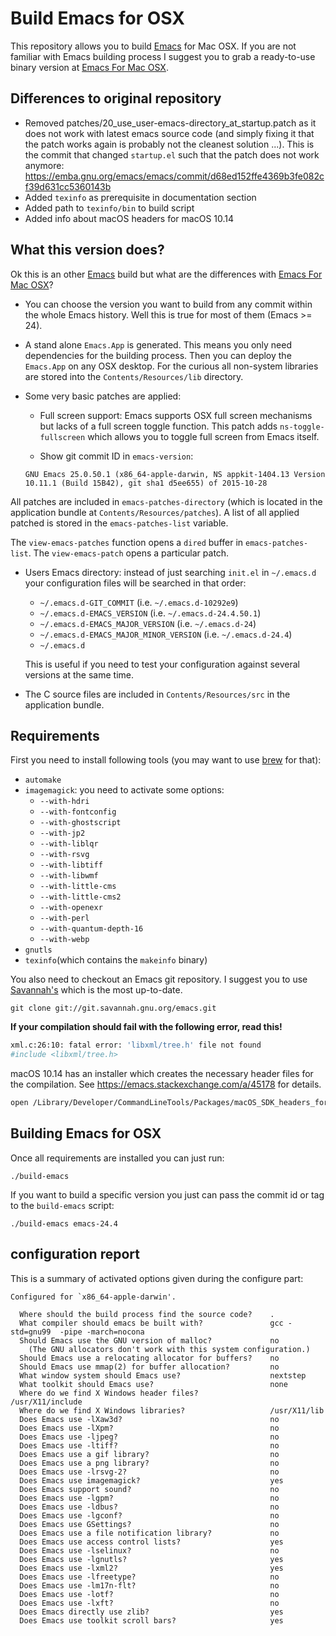 # Build Emacs for OSX

This repository allows you to build
[Emacs](http://www.gnu.org/software/emacs/) for Mac OSX. If you are not
familiar with Emacs building process I suggest you to grab a ready-to-use
binary version at [Emacs For Mac OSX](http://emacsformacosx.com/).

## Differences to original repository

- Removed patches/20_use_user-emacs-directory_at_startup.patch as it does not work with latest emacs source code (and simply fixing it that the patch works again is probably not the cleanest solution ...). This is the commit that changed `startup.el` such that the patch does not work anymore: https://emba.gnu.org/emacs/emacs/commit/d68ed152ffe4369b3fe082cf39d631cc5360143b
- Added `texinfo` as prerequisite in documentation section
- Added path to `texinfo/bin` to build script
- Added info about macOS headers for macOS 10.14

## What this version does?

Ok this is an other [Emacs](http://www.gnu.org/software/emacs/) build but
what are the differences with
[Emacs For Mac OSX](http://emacsformacosx.com/)?

- You can choose the version you want to build from any commit within the
  whole Emacs history. Well this is true for most of them (Emacs >= 24).

- A stand alone `Emacs.App` is generated. This means you only need
  dependencies for the building process. Then you can deploy the `Emacs.App`
  on any OSX desktop. For the curious all non-system libraries are stored
  into the `Contents/Resources/lib` directory.

- Some very basic patches are applied:

  - Full screen support: Emacs supports OSX full screen mechanisms but lacks
    of a full screen toggle function. This patch adds `ns-toggle-fullscreen`
    which allows you to toggle full screen from Emacs itself.

  - Show git commit ID in `emacs-version`:
  ```
  GNU Emacs 25.0.50.1 (x86_64-apple-darwin, NS appkit-1404.13 Version 10.11.1 (Build 15B42), git sha1 d5ee655) of 2015-10-28
  ```
 All patches are included in `emacs-patches-directory` (which is located in
 the application bundle at `Contents/Resources/patches`). A list of all
 applied patched is stored in the `emacs-patches-list` variable.

 The `view-emacs-patches` function opens a `dired` buffer in
 `emacs-patches-list`. The `view-emacs-patch` opens a particular patch.


- Users Emacs directory: instead of just searching `init.el` in `~/.emacs.d`
  your configuration files will be searched in that order:

	- `~/.emacs.d-GIT_COMMIT` (i.e. `~/.emacs.d-10292e9`)
	- `~/.emacs.d-EMACS_VERSION` (i.e. `~/.emacs.d-24.4.50.1`)
	- `~/.emacs.d-EMACS_MAJOR_VERSION` (i.e. `~/.emacs.d-24`)
	- `~/.emacs.d-EMACS_MAJOR_MINOR_VERSION` (i.e. `~/.emacs.d-24.4`)
	- `~/.emacs.d`

  This is useful if you need to test your configuration against several
  versions at the same time.

- The C source files are included in `Contents/Resources/src` in the
  application bundle.


## Requirements

First you need to install following tools (you may want to use
[brew](http://brew.sh/) for that):

- `automake`
- `imagemagick`: you need to activate some options:
  - `--with-hdri`
  - `--with-fontconfig`
  - `--with-ghostscript`
  - `--with-jp2`
  - `--with-liblqr`
  - `--with-rsvg`
  - `--with-libtiff`
  - `--with-libwmf`
  - `--with-little-cms`
  - `--with-little-cms2`
  - `--with-openexr`
  - `--with-perl`
  - `--with-quantum-depth-16`
  - `--with-webp`
- `gnutls`
- `texinfo`(which contains the `makeinfo` binary)

You also need to checkout an Emacs git repository. I suggest you to use
[Savannah's](this) which is the most up-to-date.

	git clone git://git.savannah.gnu.org/emacs.git

**If your compilation should fail with the following error, read this!**

```bash
xml.c:26:10: fatal error: 'libxml/tree.h' file not found
#include <libxml/tree.h>
```

macOS 10.14 has an installer which creates the necessary header files for the compilation. See https://emacs.stackexchange.com/a/45178 for details.

```bash
open /Library/Developer/CommandLineTools/Packages/macOS_SDK_headers_for_macOS_10.14.pkg
```

## Building Emacs for OSX

Once all requirements are installed you can just run:

	./build-emacs

If you want to build a specific version you just can pass the commit id or
tag to the `build-emacs` script:

	./build-emacs emacs-24.4

## configuration report

This is a summary of activated options given during the configure part:

    Configured for `x86_64-apple-darwin'.
    
      Where should the build process find the source code?    .
      What compiler should emacs be built with?               gcc -std=gnu99  -pipe -march=nocona
      Should Emacs use the GNU version of malloc?             no
        (The GNU allocators don't work with this system configuration.)
      Should Emacs use a relocating allocator for buffers?    no
      Should Emacs use mmap(2) for buffer allocation?         no
      What window system should Emacs use?                    nextstep
      What toolkit should Emacs use?                          none
      Where do we find X Windows header files?                /usr/X11/include
      Where do we find X Windows libraries?                   /usr/X11/lib
      Does Emacs use -lXaw3d?                                 no
      Does Emacs use -lXpm?                                   no
      Does Emacs use -ljpeg?                                  no
      Does Emacs use -ltiff?                                  no
      Does Emacs use a gif library?                           no
      Does Emacs use a png library?                           no
      Does Emacs use -lrsvg-2?                                no
      Does Emacs use imagemagick?                             yes
      Does Emacs support sound?                               no
      Does Emacs use -lgpm?                                   no
      Does Emacs use -ldbus?                                  no
      Does Emacs use -lgconf?                                 no
      Does Emacs use GSettings?                               no
      Does Emacs use a file notification library?             no
      Does Emacs use access control lists?                    yes
      Does Emacs use -lselinux?                               no
      Does Emacs use -lgnutls?                                yes
      Does Emacs use -lxml2?                                  yes
      Does Emacs use -lfreetype?                              no
      Does Emacs use -lm17n-flt?                              no
      Does Emacs use -lotf?                                   no
      Does Emacs use -lxft?                                   no
      Does Emacs directly use zlib?                           yes
      Does Emacs use toolkit scroll bars?                     yes
